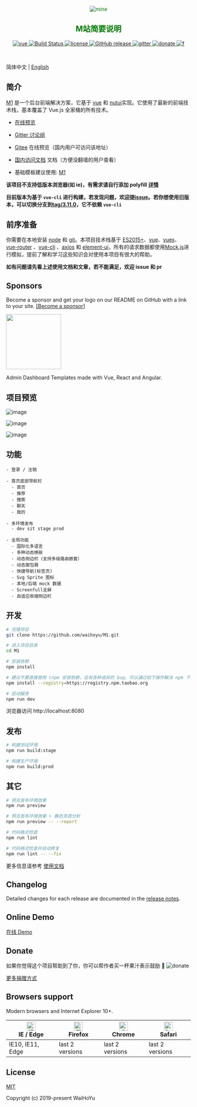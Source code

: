 <p align="center" style="color:green">
  <img src="../M1/src/assets/images/README.gif" alt="mine">
</p>
<h2 align="center" style="color:green">
  M站简要说明
</h2>

<p align="center">
  <a href="https://github.com/vuejs/vue">
    <img src="https://img.shields.io/badge/vue-2.6.10-brightgreen.svg" alt="vue">
  </a>
  <!-- <a href="https://github.com/ElemeFE/element">
    <img src="https://img.shields.io/badge/element--ui-2.7.0-brightgreen.svg" alt="element-ui">
  </a> -->
  <a href="https://travis-ci.org/waihoyu/M1" rel="nofollow">
    <img src="https://travis-ci.com/waihoyu/M1.svg?branch=master" alt="Build Status">
  </a>
  <a href="https://github.com/waihoyu/M1/master/LICENSE">
    <img src="https://img.shields.io/github/license/mashape/apistatus.svg" alt="license">
  </a>
  <a href="https://github.com/waihoyu/M1/releases">
    <img src="https://img.shields.io/github/release/waihoyu/M1.svg" alt="GitHub release">
  </a>
  <a href="https://gitter.im/M1/discuss">
    <img src="https://badges.gitter.im/Join%20Chat.svg" alt="gitter">
  </a>
  <a href="https://waihoyu.gitee.io/M1-site/zh/donate">
    <img src="https://img.shields.io/badge/%24-donate-ff69b4.svg" alt="donate">
  </a>
    <a href="https://waihoyu.gitee.io/M1-site/zh/donate">
    <img src="https://img.shields.io/github/followers/waihoyu?style=social" alt="f">
  </a>
  
</p>

<br>

简体中文 | [English](./README.md)

## 简介

[M1](https://waihoyu.github.io/M1) 是一个后台前端解决方案，它基于 [vue](https://github.com/vuejs/vue) 和 [nutui](https://github.com/jdf2e/nutui)实现。它使用了最新的前端技术栈，基本覆盖了 Vue.js 全家桶的所有技术。

-   [在线预览](https://waihoyu.github.io/M1)

-   [Gitter 讨论组](https://gitter.im/M1/discuss)

-   [Gitee](https://waihoyu.gitee.io/M1/) 在线预览（国内用户可访问该地址）

-   [国内访问文档](https://waihoyu.gitee.io/M1-site/zh/) 文档（方便没翻墙的用户查看）

-   基础模板建议使用: [M1](https://github.com/waihoyu/M1)

**该项目不支持低版本浏览器(如 ie)，有需求请自行添加 polyfill [详情](https://github.com/waihoyu/M1/wiki#babel-polyfill)**

**目前版本为基于 `vue-cli` 进行构建，若发现问题，欢迎提[issue](https://github.com/waihoyu/M1/issues/new)。若你想使用旧版本，可以切换分支到[tag/3.11.0](https://github.com/waihoyu/M1/tree/tag/3.11.0)，它不依赖 `vue-cli`**

## 前序准备

你需要在本地安装 [node](http://nodejs.org/) 和 [git](https://git-scm.com/)。本项目技术栈基于 [ES2015+](http://es6.ruanyifeng.com/)、[vue](https://cn.vuejs.org/index.html)、[vuex](https://vuex.vuejs.org/zh-cn/)、[vue-router](https://router.vuejs.org/zh-cn/) 、[vue-cli](https://github.com/vuejs/vue-cli) 、[axios](https://github.com/axios/axios) 和 [element-ui](https://github.com/ElemeFE/element)，所有的请求数据都使用[Mock.js](https://github.com/nuysoft/Mock)进行模拟，提前了解和学习这些知识会对使用本项目有很大的帮助。

**如有问题请先看上述使用文档和文章，若不能满足，欢迎 issue 和 pr**

## Sponsors

Become a sponsor and get your logo on our README on GitHub with a link to your site. [[Become a sponsor]](https://www.patreon.com/waihoyu)

<a href="https://flatlogic.com/admin-dashboards?from=M1"><img width="150px" src="https://wpimg.wallstcn.com/9c0b719b-5551-4c1e-b776-63994632d94a.png" /></a><p>Admin Dashboard Templates made with Vue, React and Angular.</p>

## 项目预览

 <p align="center">
 
![image](./src/assets/images/main.png)

![image](./src/assets/images/recommend.png)

![image](./src/assets/images/rearch.png)

</p>

## 功能

```
- 登录 / 注销

- 首页底部导航栏
  - 首页
  - 推荐
  - 搜索
  - 聊天
  - 我的

- 多环境发布
  - dev sit stage prod

- 全局功能
  - 国际化多语言
  - 多种动态换肤
  - 动态侧边栏（支持多级路由嵌套）
  - 动态面包屑
  - 快捷导航(标签页)
  - Svg Sprite 图标
  - 本地/后端 mock 数据
  - Screenfull全屏
  - 自适应收缩侧边栏

```

## 开发

```bash
# 克隆项目
git clone https://github.com/waihoyu/M1.git

# 进入项目目录
cd M1

# 安装依赖
npm install

# 建议不要直接使用 cnpm 安装依赖，会有各种诡异的 bug。可以通过如下操作解决 npm 下载速度慢的问题
npm install --registry=https://registry.npm.taobao.org

# 启动服务
npm run dev
```

浏览器访问 http://localhost:8080

## 发布

```bash
# 构建测试环境
npm run build:stage

# 构建生产环境
npm run build:prod
```

## 其它

```bash
# 预览发布环境效果
npm run preview

# 预览发布环境效果 + 静态资源分析
npm run preview -- --report

# 代码格式检查
npm run lint

# 代码格式检查并自动修复
npm run lint -- --fix
```

更多信息请参考 [使用文档](https://waihoyu.github.io/M1-site/zh/)

## Changelog

Detailed changes for each release are documented in the [release notes](https://github.com/waihoyu/M1/releases).

## Online Demo

[在线 Demo](https://waihoyu.github.io/M1)

## Donate

如果你觉得这个项目帮助到了你，你可以帮作者买一杯果汁表示鼓励 :tropical_drink:
![donate](https://waihoyu.github.io/donate/donation.png)

[更多捐赠方式](https://waihoyu.gitee.io/M1-site/zh/donate)

## Browsers support

Modern browsers and Internet Explorer 10+.

| [<img src="https://raw.githubusercontent.com/alrra/browser-logos/master/src/edge/edge_48x48.png" alt="IE / Edge" width="24px" height="24px" />](https://godban.github.io/browsers-support-badges/)</br>IE / Edge | [<img src="https://raw.githubusercontent.com/alrra/browser-logos/master/src/firefox/firefox_48x48.png" alt="Firefox" width="24px" height="24px" />](https://godban.github.io/browsers-support-badges/)</br>Firefox | [<img src="https://raw.githubusercontent.com/alrra/browser-logos/master/src/chrome/chrome_48x48.png" alt="Chrome" width="24px" height="24px" />](https://godban.github.io/browsers-support-badges/)</br>Chrome | [<img src="https://raw.githubusercontent.com/alrra/browser-logos/master/src/safari/safari_48x48.png" alt="Safari" width="24px" height="24px" />](https://godban.github.io/browsers-support-badges/)</br>Safari |
| ---------------------------------------------------------------------------------------------------------------------------------------------------------------------------------------------------------------- | ------------------------------------------------------------------------------------------------------------------------------------------------------------------------------------------------------------------ | -------------------------------------------------------------------------------------------------------------------------------------------------------------------------------------------------------------- | -------------------------------------------------------------------------------------------------------------------------------------------------------------------------------------------------------------- |
| IE10, IE11, Edge                                                                                                                                                                                                 | last 2 versions                                                                                                                                                                                                    | last 2 versions                                                                                                                                                                                                | last 2 versions                                                                                                                                                                                                |

## License

[MIT](https://github.com/waihoyu/M1/blob/master/LICENSE)

Copyright (c) 2019-present WaiHoYu
